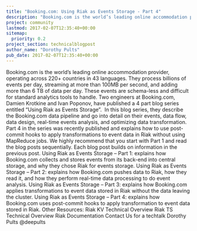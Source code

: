 ```yaml
---
title: "Booking.com: Using Riak as Events Storage - Part 4"
description: "Booking.com is the world’s leading online accommodation provider, operating across 220+ countries in 43 languages. They process billions of events per day, streaming at more than 100MB per second, and adding more than 6 TB of data per day. These events are schema-less and difficult for standard anal"
project: community
lastmod: 2017-02-07T12:35:40+00:00
sitemap:
  priority: 0.2
project_section: technicalblogpost
author_name: "Dorothy Pults"
pub_date: 2017-02-07T12:35:40+00:00
---
```

Booking.com is the world’s leading online accommodation provider, operating across 220+ countries in 43 languages. They process billions of events per day, streaming at more than 100MB per second, and adding more than 6 TB of data per day. These events are schema-less and difficult for standard analytics tools to handle.
Two engineers at Booking.com, Damien Krotkine and Ivan Poponov, have published a 4 part blog series entitled “Using Riak as Events Storage”.  In this blog series, they describe the Booking.com data pipeline and go into detail on their events, data flow, data design, real-time events analysis, and optimizing data transformation. Part 4 in the series was recently published and explains how to use post-commit hooks to apply transformations to event data in Riak without using MapReduce jobs. We highly recommend that you start with Part 1 and read the blog posts sequentially. Each blog post builds on information in the previous post.
Using Riak as Events Storage – Part 1: explains how Booking.com collects and stores events from its back-end into central storage, and why they chose Riak for events storage.
Using Riak as Events Storage – Part 2: explains how Booking.com pushes data to Riak, how they read it, and how they perform real-time data processing to do event analysis.
Using Riak as Events Storage – Part 3: explains how Booking.com applies transformations to event data stored in Riak without the data leaving the cluster.
Using Riak as Events Storage – Part 4: explains how Booking.com uses post-commit hooks to apply transformation to event data stored in Riak.
Other Resources:
Riak KV Technical Overview
Riak TS Technical Overview
Riak Documentation
Contact Us for a techtalk
Dorothy Pults
@deepults
